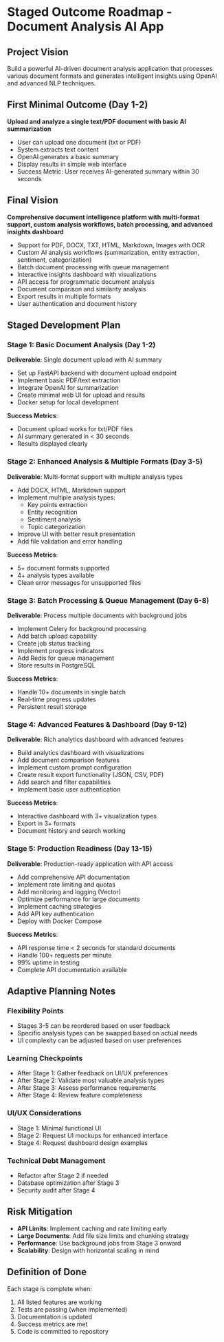 # Staged Outcome Roadmap - Document Analysis AI App

## Project Vision
Build a powerful AI-driven document analysis application that processes various document formats and generates intelligent insights using OpenAI and advanced NLP techniques.

## First Minimal Outcome (Day 1-2)
**Upload and analyze a single text/PDF document with basic AI summarization**
- User can upload one document (txt or PDF)
- System extracts text content
- OpenAI generates a basic summary
- Display results in simple web interface
- Success Metric: User receives AI-generated summary within 30 seconds

## Final Vision
**Comprehensive document intelligence platform with multi-format support, custom analysis workflows, batch processing, and advanced insights dashboard**
- Support for PDF, DOCX, TXT, HTML, Markdown, Images with OCR
- Custom AI analysis workflows (summarization, entity extraction, sentiment, categorization)
- Batch document processing with queue management
- Interactive insights dashboard with visualizations
- API access for programmatic document analysis
- Document comparison and similarity analysis
- Export results in multiple formats
- User authentication and document history

## Staged Development Plan

### Stage 1: Basic Document Analysis (Day 1-2)
**Deliverable**: Single document upload with AI summary
- Set up FastAPI backend with document upload endpoint
- Implement basic PDF/text extraction
- Integrate OpenAI for summarization
- Create minimal web UI for upload and results
- Docker setup for local development

**Success Metrics**:
- Document upload works for txt/PDF files
- AI summary generated in < 30 seconds
- Results displayed clearly

### Stage 2: Enhanced Analysis & Multiple Formats (Day 3-5)
**Deliverable**: Multi-format support with multiple analysis types
- Add DOCX, HTML, Markdown support
- Implement multiple analysis types:
  - Key points extraction
  - Entity recognition
  - Sentiment analysis
  - Topic categorization
- Improve UI with better result presentation
- Add file validation and error handling

**Success Metrics**:
- 5+ document formats supported
- 4+ analysis types available
- Clean error messages for unsupported files

### Stage 3: Batch Processing & Queue Management (Day 6-8)
**Deliverable**: Process multiple documents with background jobs
- Implement Celery for background processing
- Add batch upload capability
- Create job status tracking
- Implement progress indicators
- Add Redis for queue management
- Store results in PostgreSQL

**Success Metrics**:
- Handle 10+ documents in single batch
- Real-time progress updates
- Persistent result storage

### Stage 4: Advanced Features & Dashboard (Day 9-12)
**Deliverable**: Rich analytics dashboard with advanced features
- Build analytics dashboard with visualizations
- Add document comparison features
- Implement custom prompt configuration
- Create result export functionality (JSON, CSV, PDF)
- Add search and filter capabilities
- Implement basic user authentication

**Success Metrics**:
- Interactive dashboard with 3+ visualization types
- Export in 3+ formats
- Document history and search working

### Stage 5: Production Readiness (Day 13-15)
**Deliverable**: Production-ready application with API access
- Add comprehensive API documentation
- Implement rate limiting and quotas
- Add monitoring and logging (Vector)
- Optimize performance for large documents
- Implement caching strategies
- Add API key authentication
- Deploy with Docker Compose

**Success Metrics**:
- API response time < 2 seconds for standard documents
- Handle 100+ requests per minute
- 99% uptime in testing
- Complete API documentation available

## Adaptive Planning Notes

### Flexibility Points
- Stages 3-5 can be reordered based on user feedback
- Specific analysis types can be swapped based on actual needs
- UI complexity can be adjusted based on user preferences

### Learning Checkpoints
- After Stage 1: Gather feedback on UI/UX preferences
- After Stage 2: Validate most valuable analysis types
- After Stage 3: Assess performance requirements
- After Stage 4: Review feature completeness

### UI/UX Considerations
- Stage 1: Minimal functional UI
- Stage 2: Request UI mockups for enhanced interface
- Stage 4: Request dashboard design examples

### Technical Debt Management
- Refactor after Stage 2 if needed
- Database optimization after Stage 3
- Security audit after Stage 4

## Risk Mitigation
- **API Limits**: Implement caching and rate limiting early
- **Large Documents**: Add file size limits and chunking strategy
- **Performance**: Use background jobs from Stage 3 onward
- **Scalability**: Design with horizontal scaling in mind

## Definition of Done
Each stage is complete when:
1. All listed features are working
2. Tests are passing (when implemented)
3. Documentation is updated
4. Success metrics are met
5. Code is committed to repository